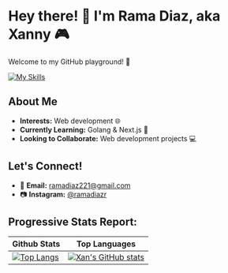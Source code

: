 # Hey there! 👋 I'm Rama Diaz, aka Xanny 🎮

Welcome to my GitHub playground! 🚀

[![My Skills](https://skillicons.dev/icons?i=nextjs,react,js,ts,tailwind,go,mysql,php)](https://skillicons.dev)

## About Me
- **Interests:** Web development 🌐
- **Currently Learning:** Golang & Next.js 🚀
- **Looking to Collaborate:** Web development projects 💻

## Let's Connect!
- 📧 **Email:** [ramadiaz221@gmail.com](mailto:ramadiaz221@gmail.com)
- 📷 **Instagram:** [@ramadiazr](https://www.instagram.com/ramadiazr/)

## Progressive Stats Report:

| **Github Stats** | **Top Languages** |
| --- | --- |
| [![Top Langs](https://github-readme-stats.vercel.app/api?username=ramadiaz&theme=transparent&show_icons=true&hide_border=true)](https://github.com/ramadiaz) | [![Xan's GitHub stats](https://github-readme-stats.vercel.app/api/top-langs?username=ramadiaz&hide=html,scss,stylus,blade,jupyter%20notebook,python,css,shell,batchfile,dockerfile,hack,visual%20basic%206.0,handlebars,plsql&theme=transparent&show_icons=true&hide_border=true)](https://github.com/ramadiaz) |
